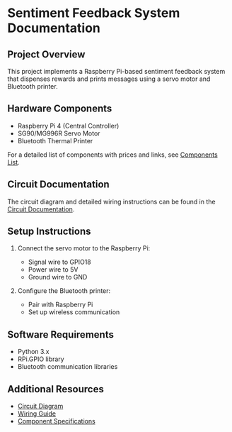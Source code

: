 # Sentiment Feedback System Documentation

## Project Overview
This project implements a Raspberry Pi-based sentiment feedback system that dispenses rewards and prints messages using a servo motor and Bluetooth printer.

## Hardware Components
- Raspberry Pi 4 (Central Controller)
- SG90/MG996R Servo Motor
- Bluetooth Thermal Printer

For a detailed list of components with prices and links, see [Components List](components.md).

## Circuit Documentation
The circuit diagram and detailed wiring instructions can be found in the [Circuit Documentation](circuit_documentation.pdf).

## Setup Instructions
1. Connect the servo motor to the Raspberry Pi:
   - Signal wire to GPIO18
   - Power wire to 5V
   - Ground wire to GND

2. Configure the Bluetooth printer:
   - Pair with Raspberry Pi
   - Set up wireless communication

## Software Requirements
- Python 3.x
- RPi.GPIO library
- Bluetooth communication libraries

## Additional Resources
- [Circuit Diagram](circuit_documentation.pdf)
- [Wiring Guide](circuit_documentation.pdf#page=2)
- [Component Specifications](circuit_documentation.pdf#page=3) 